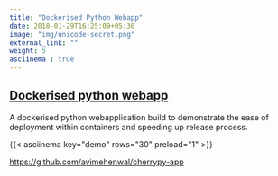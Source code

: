 ```yaml
---
title: "Dockerised Python Webapp"
date: 2018-01-29T16:25:09+05:30
image: "img/unicode-secret.png"
external_link: ""
weight: 5
asciinema : true
---
```


## [Dockerised python webapp](https://github.com/avimehenwal/cherrypy-app)

A dockerised python webapplication build to demonstrate the ease of deployment within containers and speeding up release process.

{{< asciinema key="demo" rows="30" preload="1" >}}

https://github.com/avimehenwal/cherrypy-app

<!-- [![asciicast](https://asciinema.org/a/159797.png)](https://asciinema.org/a/159797) -->
